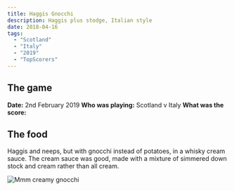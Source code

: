 ```yaml
---
title: Haggis Gnocchi
description: Haggis plus stodge, Italian style
date: 2018-04-16
tags:
  - "Scotland"
  - "Italy"
  - "2019"
  - "TopScorers"
---
```


## The game

**Date:** 2nd February 2019
**Who was playing:** Scotland v Italy
**What was the score:**

## The food

Haggis and neeps, but with gnocchi instead of potatoes, in a whisky cream sauce. The cream sauce was good, made with a mixture of simmered down stock and cream rather than all cream.

![Mmm creamy gnocchi](/img/hng.JPG)
